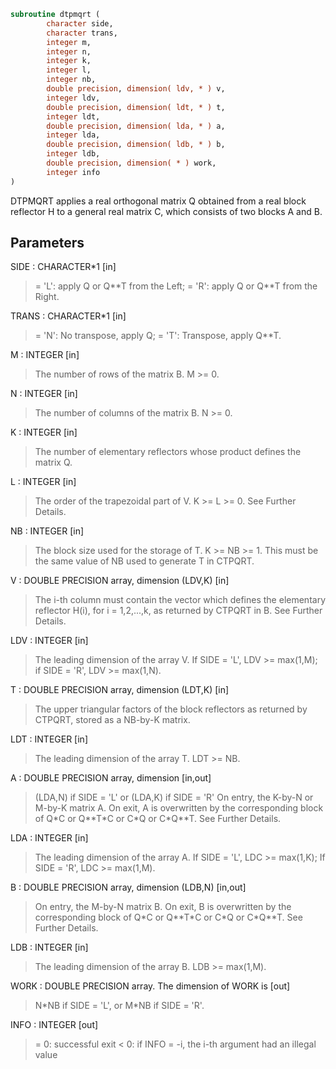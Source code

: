 ```fortran
subroutine dtpmqrt (
        character side,
        character trans,
        integer m,
        integer n,
        integer k,
        integer l,
        integer nb,
        double precision, dimension( ldv, * ) v,
        integer ldv,
        double precision, dimension( ldt, * ) t,
        integer ldt,
        double precision, dimension( lda, * ) a,
        integer lda,
        double precision, dimension( ldb, * ) b,
        integer ldb,
        double precision, dimension( * ) work,
        integer info
)
```

DTPMQRT applies a real orthogonal matrix Q obtained from a
real block reflector H to a general
real matrix C, which consists of two blocks A and B.

## Parameters
SIDE : CHARACTER\*1 [in]
> = 'L': apply Q or Q\*\*T from the Left;
> = 'R': apply Q or Q\*\*T from the Right.

TRANS : CHARACTER\*1 [in]
> = 'N':  No transpose, apply Q;
> = 'T':  Transpose, apply Q\*\*T.

M : INTEGER [in]
> The number of rows of the matrix B. M >= 0.

N : INTEGER [in]
> The number of columns of the matrix B. N >= 0.

K : INTEGER [in]
> The number of elementary reflectors whose product defines
> the matrix Q.

L : INTEGER [in]
> The order of the trapezoidal part of V.
> K >= L >= 0.  See Further Details.

NB : INTEGER [in]
> The block size used for the storage of T.  K >= NB >= 1.
> This must be the same value of NB used to generate T
> in CTPQRT.

V : DOUBLE PRECISION array, dimension (LDV,K) [in]
> The i-th column must contain the vector which defines the
> elementary reflector H(i), for i = 1,2,...,k, as returned by
> CTPQRT in B.  See Further Details.

LDV : INTEGER [in]
> The leading dimension of the array V.
> If SIDE = 'L', LDV >= max(1,M);
> if SIDE = 'R', LDV >= max(1,N).

T : DOUBLE PRECISION array, dimension (LDT,K) [in]
> The upper triangular factors of the block reflectors
> as returned by CTPQRT, stored as a NB-by-K matrix.

LDT : INTEGER [in]
> The leading dimension of the array T.  LDT >= NB.

A : DOUBLE PRECISION array, dimension [in,out]
> (LDA,N) if SIDE = 'L' or
> (LDA,K) if SIDE = 'R'
> On entry, the K-by-N or M-by-K matrix A.
> On exit, A is overwritten by the corresponding block of
> Q\*C or Q\*\*T\*C or C\*Q or C\*Q\*\*T.  See Further Details.

LDA : INTEGER [in]
> The leading dimension of the array A.
> If SIDE = 'L', LDC >= max(1,K);
> If SIDE = 'R', LDC >= max(1,M).

B : DOUBLE PRECISION array, dimension (LDB,N) [in,out]
> On entry, the M-by-N matrix B.
> On exit, B is overwritten by the corresponding block of
> Q\*C or Q\*\*T\*C or C\*Q or C\*Q\*\*T.  See Further Details.

LDB : INTEGER [in]
> The leading dimension of the array B.
> LDB >= max(1,M).

WORK : DOUBLE PRECISION array. The dimension of WORK is [out]
> N\*NB if SIDE = 'L', or  M\*NB if SIDE = 'R'.

INFO : INTEGER [out]
> = 0:  successful exit
> < 0:  if INFO = -i, the i-th argument had an illegal value
